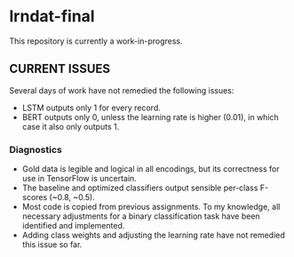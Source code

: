 # lrndat-final

This repository is currently a work-in-progress.

## CURRENT ISSUES
Several days of work have not remedied the following issues:
- LSTM outputs only 1 for every record.
- BERT outputs only 0, unless the learning rate is higher (0.01), in which case it also only outputs 1.

### Diagnostics
- Gold data is legible and logical in all encodings, but its correctness for use in TensorFlow is uncertain.
- The baseline and optimized classifiers output sensible per-class F-scores (~0.8, ~0.5).
- Most code is copied from previous assignments. To my knowledge, all necessary adjustments for a binary classification task have been identified and implemented.
- Adding class weights and adjusting the learning rate have not remedied this issue so far.